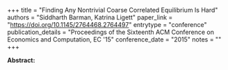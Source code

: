+++
title = "Finding Any Nontrivial Coarse Correlated Equilibrium Is Hard"
authors = "Siddharth Barman, Katrina Ligett"
paper_link = "https://doi.org/10.1145/2764468.2764497"
entrytype = "conference"
publication_details = "Proceedings of the Sixteenth ACM Conference on Economics and Computation,  EC '15"
conference_date = "2015"
notes = ""
+++

<b>Abstract:</b>
